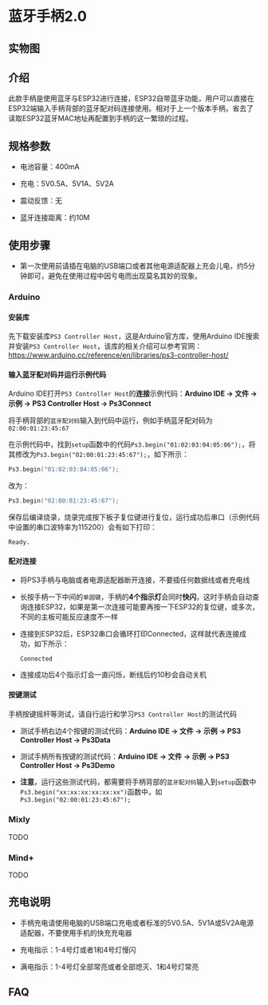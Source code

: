 # 蓝牙手柄2.0

## 实物图

## 介绍
  
  此款手柄是使用蓝牙与ESP32进行连接，ESP32自带蓝牙功能，用户可以直接在ESP32端输入手柄背部的蓝牙配对码连接使用。相对于上一个版本手柄，省去了读取ESP32蓝牙MAC地址再配置到手柄的这一繁琐的过程。

## 规格参数

- 电池容量：400mA

- 充电：5V0.5A、5V1A、5V2A

- 震动反馈：无

- 蓝牙连接距离：约10M

## 使用步骤

- 第一次使用前请插在电脑的USB端口或者其他电源适配器上充会儿电，约5分钟即可，避免在使用过程中因亏电而出现莫名其妙的现象。

### Arduino

#### 安装库
  
  先下载安装库`PS3 Controller Host`，这是Arduino官方库，使用Arduino IDE搜索并安装`PS3 Controller Host`，该库的相关介绍可以参考官网：<https://www.arduino.cc/reference/en/libraries/ps3-controller-host/>

#### 输入蓝牙配对码并运行示例代码
  
  Arduino IDE打开`PS3 Controller Host`的**连接**示例代码：**Arduino IDE -> 文件 -> 示例 -> PS3 Controller Host -> Ps3Connect**

  将手柄背部的`蓝牙配对码`输入到代码中运行，例如手柄蓝牙配对码为`02:00:01:23:45:67`

  在示例代码中，找到`setup`函数中的代码`Ps3.begin("01:02:03:04:05:06");`，将其修改为`Ps3.begin("02:00:01:23:45:67");`，如下所示：

  ```c++
  Ps3.begin("01:02:03:04:05:06");
  ```

  改为：

  ```c++
  Ps3.begin("02:00:01:23:45:67");
  ```

  保存后编译烧录，烧录完成按下板子复位键进行复位，运行成功后串口（示例代码中设置的串口波特率为115200）会有如下打印：

  ```text
  Ready.
  ```

#### 配对连接

- 将PS3手柄与电脑或者电源适配器断开连接，不要插任何数据线或者充电线

- 长按手柄一下中间的`单圆键`，手柄的**4个指示灯**会同时**快闪**，这时手柄会自动查询连接ESP32，如果是第一次连接可能要再按一下ESP32的复位键，或多次，不同的主板可能反应速度不一样

- 连接到ESP32后，ESP32串口会循环打印Connected，这样就代表连接成功，如下所示：

  ```text
  Connected
  ```

- 连接成功后4个指示灯会一直闪烁，断线后约10秒会自动关机

#### 按键测试

手柄按键摇杆等测试，请自行运行和学习`PS3 Controller Host`的测试代码

- 测试手柄右边4个按键的测试代码：**Arduino IDE -> 文件 -> 示例 -> PS3 Controller Host -> Ps3Data**

- 测试手柄所有按键的测试代码：**Arduino IDE -> 文件 -> 示例 -> PS3 Controller Host -> Ps3Demo**

- **注意**，运行这些测试代码，都需要将手柄背部的`蓝牙配对码`输入到`setup`函数中`Ps3.begin("xx:xx:xx:xx:xx:xx")`函数中，如`Ps3.begin("02:00:01:23:45:67");`

### Mixly

TODO

### Mind+

TODO

## 充电说明

- 手柄充电请使用电脑的USB端口充电或者标准的5V0.5A、5V1A或5V2A电源适配器，不要使用手机的快充充电器

- 充电指示：1-4号灯或者1和4号灯慢闪

- 满电指示：1-4号灯全部常亮或者全部熄灭、1和4号灯常亮

## FAQ
